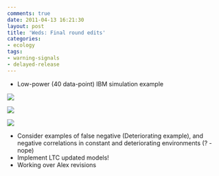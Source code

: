 ```yaml
---
comments: true
date: 2011-04-13 16:21:30
layout: post
title: 'Weds: Final round edits'
categories:
- ecology
tags:
- warning-signals
- delayed-release
---
```



	
* Low-power (40 data-point) IBM simulation example

![]( http://farm6.staticflickr.com/5063/5613789663_d3aec5de4b_o.png )


![]( http://farm6.staticflickr.com/5266/5615442069_0473d939c4_o.png )


![]( http://farm6.staticflickr.com/5301/5613811639_ea16996e33_o.png )


* Consider examples of false negative (Deteriorating example), and negative correlations in constant and deteriorating environments (? - nope)
* Implement LTC updated models!
* Working over Alex revisions

